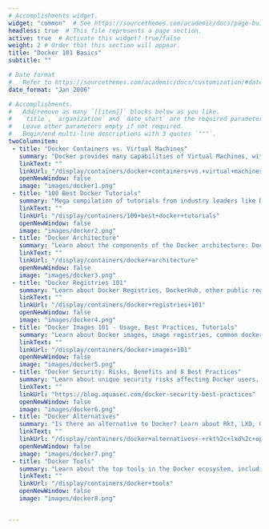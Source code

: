 ```yaml
---
# Accomplishments widget.
widget: "common"  # See https://sourcethemes.com/academic/docs/page-builder/
headless: true  # This file represents a page section.
active: true  # Activate this widget? true/false
weight: 2 # Order that this section will appear.
title: "Docker 101 Basics"
subtitle: ""

# Date format
#   Refer to https://sourcethemes.com/academic/docs/customization/#date-format
date_format: "Jan 2006"

# Accomplishments.
#   Add/remove as many `[[item]]` blocks below as you like.
#   `title`, `organization` and `date_start` are the required parameters.
#   Leave other parameters empty if not required.
#   Begin/end multi-line descriptions with 3 quotes `"""`.
twoColumnitem:
 - title: "Docker Containers vs. Virtual Machines"
   summary: "Docker provides many capabilities of Virtual Machines, with added advantages. Learn how they compare."
   linkText: ""
   linkUrl: "/display/containers/docker+containers+vs.+virtual+machines"
   openNewWindow: false
   image: "images/docker1.png"
 - title: "100 Best Docker Tutorials"
   summary: "Mega compilation of tutorials from industry leaders like Docker Inc., Digital Ocean, Katacoda, VMware and more."
   linkText: ""
   linkUrl: "/display/containers/100+best+docker+tutorials"
   openNewWindow: false
   image: "images/docker2.png"
 - title: "Docker Architecture"
   summary: "Learn about the components of the Docker architecture: Docker Host, Network and Storage components, and the Docker Registry/Hub."
   linkText: ""
   linkUrl: "/display/containers/docker+architecture"
   openNewWindow: false
   image: "images/docker3.png"
 - title: "Docker Registries 101"
   summary: "Learn about Docker Registries, DockerHub, other public registries, and private registries"
   linkText: ""
   linkUrl: "/display/containers/docker+registries+101"
   openNewWindow: false
   image: "images/docker4.png"
 - title: "Docker Images 101 - Usage, Best Practices, Tutorials"
   summary: "Learn about Docker images, image registries, common docker image operations, best practices for building images, and more."
   linkText: ""
   linkUrl: "/display/containers/docker+images+101"
   openNewWindow: false
   image: "images/docker5.png"
 - title: "Docker Security: Risks, Benefits and 8 Best Practices"
   summary: "Learn about unique security risks affecting Docker users, and 8 security best practices from Aqua's container security experts. "
   linkText: ""
   linkUrl: "https://blog.aquasec.com/docker-security-best-practices"
   openNewWindow: false
   image: "images/docker6.png"
 - title: "Docker Alternatives"
   summary: "Is there an alternative to Docker? Learn about Rkt, LXD, OpenVZ, Linux VServer, and Windows Containers."
   linkText: ""
   linkUrl: "/display/containers/docker+alternatives+-+rkt%2c+lxd%2c+openvz%2c+linux+vserver%2c+windows+containers"
   openNewWindow: false
   image: "images/docker7.png"
 - title: "Docker Tools"
   summary: "Learn about the top tools in the Docker ecosystem, including Kubernetes, ECS, and Google Container Engine."
   linkText: ""
   linkUrl: "/display/containers/docker+tools"
   openNewWindow: false
   image: "images/docker8.png"


---
```


 
